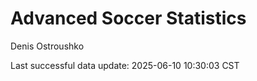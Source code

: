 # Advanced Soccer Statistics
Denis Ostroushko

<!-- gfm -->

Last successful data update: 2025-06-10 10:30:03 CST

